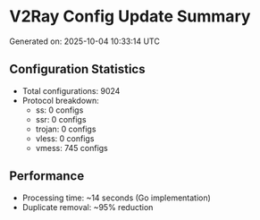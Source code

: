 # V2Ray Config Update Summary
Generated on: 2025-10-04 10:33:14 UTC

## Configuration Statistics
- Total configurations: 9024
- Protocol breakdown:
  - ss: 0 configs
  - ssr: 0 configs
  - trojan: 0 configs
  - vless: 0 configs
  - vmess: 745 configs

## Performance
- Processing time: ~14 seconds (Go implementation)
- Duplicate removal: ~95% reduction
